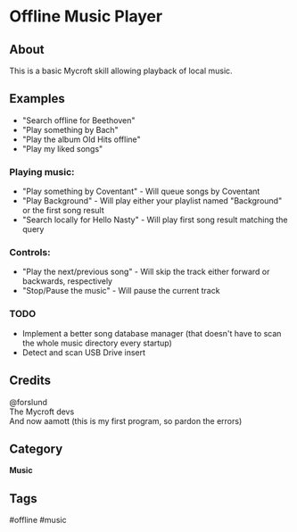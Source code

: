 <!--- <img src='makeanicon.png' card_color='#40db60' width='50' height='50' style='vertical-align:bottom'/>-->
# Offline Music Player

## About
This is a basic Mycroft skill allowing playback of local music.

## Examples
* "Search offline for Beethoven"
* "Play something by Bach"
* "Play the album Old Hits offline"
* "Play my liked songs"

### Playing music:

* "Play something by Coventant" - Will queue songs by Coventant
* "Play Background" - Will play either your playlist named "Background" or the first song result
* "Search locally for Hello Nasty" - Will play first song result matching the query

### Controls:
* "Play the next/previous song" - Will skip the track either forward or backwards, respectively
* "Stop/Pause the music" - Will pause the current track

### TODO
* Implement a better song database manager (that doesn't have to scan the whole music directory every startup)
* Detect and scan USB Drive insert

## Credits
@forslund  
The Mycroft devs  
And now aamott (this is my first program, so pardon the errors)  

## Category
**Music**

## Tags
#offline
#music

